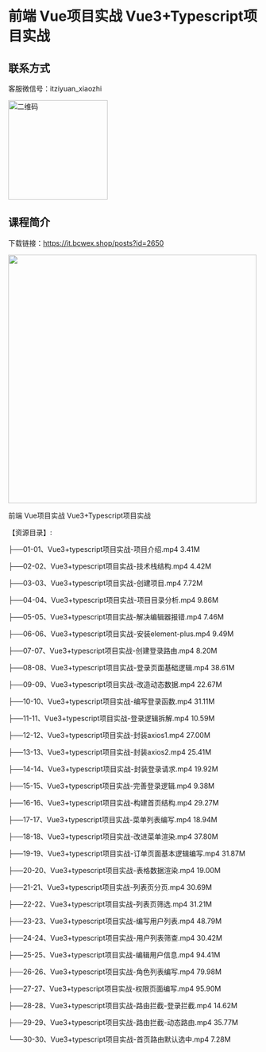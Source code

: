 # 前端 Vue项目实战 Vue3+Typescript项目实战

## 联系方式

客服微信号：itziyuan_xiaozhi

<img src="https://ziyuanyun.oss-cn-guangzhou.aliyuncs.com/common/20240614073449/666b82192834a.jpg" width="200" height="200" alt="二维码">

## 课程简介

下载链接：https://it.bcwex.shop/posts?id=2650

<img src="https://ziyuanyun.oss-cn-guangzhou.aliyuncs.com/yun/20240515184201/664491799a349.jpg" width="500" alt="">

  前端 Vue项目实战 Vue3+Typescript项目实战



 【资源目录】:

 ├──01-01、Vue3+typescript项目实战-项目介绍.mp4 3.41M

 ├──02-02、Vue3+typescript项目实战-技术栈结构.mp4 4.42M

 ├──03-03、Vue3+typescript项目实战-创建项目.mp4 7.72M

 ├──04-04、Vue3+typescript项目实战-项目目录分析.mp4 9.86M

 ├──05-05、Vue3+typescript项目实战-解决编辑器报错.mp4 7.46M

 ├──06-06、Vue3+typescript项目实战-安装element-plus.mp4 9.49M

 ├──07-07、Vue3+typescript项目实战-创建登录路由.mp4 8.20M

 ├──08-08、Vue3+typescript项目实战-登录页面基础逻辑.mp4 38.61M

 ├──09-09、Vue3+typescript项目实战-改造动态数据.mp4 22.67M

 ├──10-10、Vue3+typescript项目实战-编写登录函数.mp4 31.11M

 ├──11-11、Vue3+typescript项目实战-登录逻辑拆解.mp4 10.59M

 ├──12-12、Vue3+typescript项目实战-封装axios1.mp4 27.00M

 ├──13-13、Vue3+typescript项目实战-封装axios2.mp4 25.41M

 ├──14-14、Vue3+typescript项目实战-封装登录请求.mp4 19.92M

 ├──15-15、Vue3+typescript项目实战-完善登录逻辑.mp4 9.38M

 ├──16-16、Vue3+typescript项目实战-构建首页结构.mp4 29.27M

 ├──17-17、Vue3+typescript项目实战-菜单列表编写.mp4 18.94M

 ├──18-18、Vue3+typescript项目实战-改进菜单渲染.mp4 37.80M

 ├──19-19、Vue3+typescript项目实战-订单页面基本逻辑编写.mp4 31.87M

 ├──20-20、Vue3+typescript项目实战-表格数据渲染.mp4 19.00M

 ├──21-21、Vue3+typescript项目实战-列表页分页.mp4 30.69M

 ├──22-22、Vue3+typescript项目实战-列表页筛选.mp4 31.21M

 ├──23-23、Vue3+typescript项目实战-编写用户列表.mp4 48.79M

 ├──24-24、Vue3+typescript项目实战-用户列表筛查.mp4 30.42M

 ├──25-25、Vue3+typescript项目实战-编辑用户信息.mp4 94.41M

 ├──26-26、Vue3+typescript项目实战-角色列表编写.mp4 79.98M

 ├──27-27、Vue3+typescript项目实战-权限页面编写.mp4 95.90M

 ├──28-28、Vue3+typescript项目实战-路由拦截-登录拦截.mp4 14.62M

 ├──29-29、Vue3+typescript项目实战-路由拦截-动态路由.mp4 35.77M

 └──30-30、Vue3+typescript项目实战-首页路由默认选中.mp4 7.28M

  